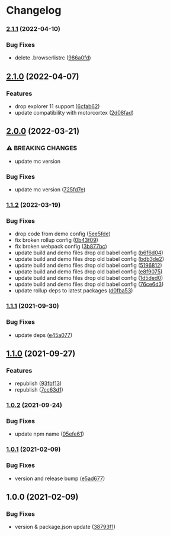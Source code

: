 # Changelog

### [2.1.1](https://github.com/donkeyclip/motorcortex-counter/compare/v2.1.0...v2.1.1) (2022-04-10)


### Bug Fixes

* delete  .browserlistrc ([986a0fd](https://github.com/donkeyclip/motorcortex-counter/commit/986a0fdc78152aa3ac1c7e1093bddc52c1d6bb87))

## [2.1.0](https://github.com/donkeyclip/motorcortex-counter/compare/v2.0.0...v2.1.0) (2022-04-07)


### Features

* drop explorer 11 support ([6cfab62](https://github.com/donkeyclip/motorcortex-counter/commit/6cfab62947483befaf2d1fde7dd88a6a81b3ccd6))
* update compatibility with motorcortex ([2d08fad](https://github.com/donkeyclip/motorcortex-counter/commit/2d08fad7d8f06455026c6f7efc9eed35d0a49361))

## [2.0.0](https://github.com/donkeyclip/motorcortex-counter/compare/v1.1.2...v2.0.0) (2022-03-21)


### ⚠ BREAKING CHANGES

* update mc version

### Bug Fixes

* update mc version ([725fd7e](https://github.com/donkeyclip/motorcortex-counter/commit/725fd7ef2db7c03a8a7f1bd48efd7e8e9e0bd739))

### [1.1.2](https://github.com/donkeyclip/motorcortex-counter/compare/v1.1.1...v1.1.2) (2022-03-19)


### Bug Fixes

* drop code from demo config ([5ee5fde](https://github.com/donkeyclip/motorcortex-counter/commit/5ee5fde7d541a6ba63405dd928b4fd426d36e863))
* fix broken rollup config ([0b43f09](https://github.com/donkeyclip/motorcortex-counter/commit/0b43f099f98f1d28348f0dcfc122e8c1ee1f0680))
* fix broken webpack config ([3b877bc](https://github.com/donkeyclip/motorcortex-counter/commit/3b877bc0633c96686f20b9046c126640e20f259b))
* update build and demo files drop old babel config ([b6f6d04](https://github.com/donkeyclip/motorcortex-counter/commit/b6f6d0434713d18055b5719fea9848132e6b3507))
* update build and demo files drop old babel config ([bdb3de2](https://github.com/donkeyclip/motorcortex-counter/commit/bdb3de2c5f660c7e85eae455c8195ae9246953c6))
* update build and demo files drop old babel config ([5196812](https://github.com/donkeyclip/motorcortex-counter/commit/51968123e8d389827f4fc64da4166d7ee8690c9b))
* update build and demo files drop old babel config ([e8f9075](https://github.com/donkeyclip/motorcortex-counter/commit/e8f9075bfba5f4817ee02ce98c09ffbec877bc76))
* update build and demo files drop old babel config ([1d5ded0](https://github.com/donkeyclip/motorcortex-counter/commit/1d5ded0772becf323c796993403d419f7d224c3d))
* update build and demo files drop old babel config ([76ce6d3](https://github.com/donkeyclip/motorcortex-counter/commit/76ce6d3dfeee369668548b13bb970a5bac10e752))
* update rollup deps to latest packages ([d0fba53](https://github.com/donkeyclip/motorcortex-counter/commit/d0fba53d759155fd75f4d088319f65a2fa562906))

### [1.1.1](https://www.github.com/donkeyclip/motorcortex-counter/compare/v1.1.0...v1.1.1) (2021-09-30)


### Bug Fixes

* update deps ([e45a077](https://www.github.com/donkeyclip/motorcortex-counter/commit/e45a0770796438b5389d97efcd77e67841528f8a))

## [1.1.0](https://www.github.com/donkeyclip/motorcortex-counter/compare/v1.0.2...v1.1.0) (2021-09-27)


### Features

* republish ([93fbf13](https://www.github.com/donkeyclip/motorcortex-counter/commit/93fbf132700886d24f33df6340ca1b0280e68e11))
* republish ([7cc63d1](https://www.github.com/donkeyclip/motorcortex-counter/commit/7cc63d14f835a77613eadc4fc24ded4e9bb872e2))

### [1.0.2](https://www.github.com/donkeyclip/motorcortex-counter/compare/v1.0.1...v1.0.2) (2021-09-24)


### Bug Fixes

* update npm name ([05efe61](https://www.github.com/donkeyclip/motorcortex-counter/commit/05efe61ebac633960ad4a067762daf09624d6df0))

### [1.0.1](https://www.github.com/kissmybutton/motorcortex-counter/compare/v1.0.0...v1.0.1) (2021-02-09)


### Bug Fixes

* version and release bump ([e5ad677](https://www.github.com/kissmybutton/motorcortex-counter/commit/e5ad677b6e3e7f2ddc083f0d947b7cdd2413a514))

## 1.0.0 (2021-02-09)


### Bug Fixes

* version & package.json update ([38793f1](https://www.github.com/kissmybutton/motorcortex-counter/commit/38793f1940ca6b107903ed7aeeaaecaed5729919))
